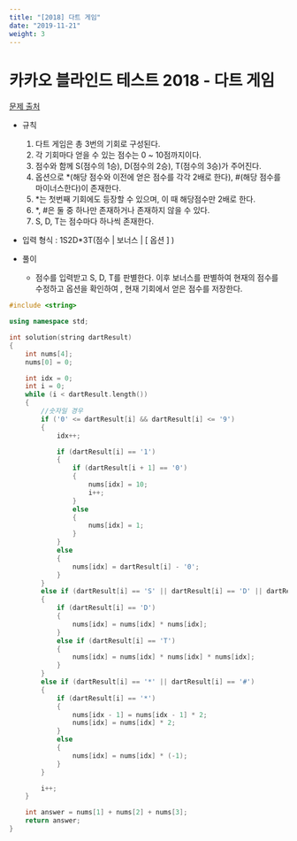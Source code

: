 ```yaml
---
title: "[2018] 다트 게임"
date: "2019-11-21"
weight: 3
---
```


<h1>카카오 블라인드 테스트 2018 - 다트 게임</h1>

[문제 출처](https://programmers.co.kr/learn/courses/30/lessons/17682)

- 규칙
	1. 다트 게임은 총 3번의 기회로 구성된다.
	2. 각 기회마다 얻을 수 있는 점수는 0 ~ 10점까지이다.
	3. 점수와 함께  S(점수의 1승), D(점수의 2승), T(점수의 3승)가 주어진다.
	4. 옵션으로 *(해당 점수와 이전에 얻은 점수를 각각 2배로 한다), #(해당 점수를 마이너스한다)이 존재한다.
	5. *는 첫번째 기회에도 등장할 수 있으며, 이 때 해당점수만 2배로 한다.
	6. *, #은 둘 중 하나만 존재하거나 존재하지 않을 수 있다.
	7. S, D, T는 점수마다 하나씩 존재한다.
	
- 입력 형식 : 1S2D*3T(점수 | 보너스 | [ 옵션 ] )

- 풀이
	- 점수를 입력받고 S, D, T를 판별한다. 이후 보너스를 판별하여 현재의 점수를 수정하고 옵션을 확인하여 , 현재 기회에서 얻은 점수를 저장한다.
```cpp
#include <string>

using namespace std;

int solution(string dartResult)
{
	int nums[4];
	nums[0] = 0;

	int idx = 0;
	int i = 0;
	while (i < dartResult.length())
	{
		//숫자일 경우
		if ('0' <= dartResult[i] && dartResult[i] <= '9')
		{
			idx++;

			if (dartResult[i] == '1')
			{
				if (dartResult[i + 1] == '0')
				{
					nums[idx] = 10;
					i++;
				}
				else
				{
					nums[idx] = 1;
				}
			}
			else
			{
				nums[idx] = dartResult[i] - '0';
			}
		}
		else if (dartResult[i] == 'S' || dartResult[i] == 'D' || dartResult[i] == 'T')
		{
			if (dartResult[i] == 'D')
			{
				nums[idx] = nums[idx] * nums[idx];
			}
			else if (dartResult[i] == 'T')
			{
				nums[idx] = nums[idx] * nums[idx] * nums[idx];
			}
		}
		else if (dartResult[i] == '*' || dartResult[i] == '#')
		{
			if (dartResult[i] == '*')
			{
				nums[idx - 1] = nums[idx - 1] * 2;
				nums[idx] = nums[idx] * 2;
			}
			else
			{
				nums[idx] = nums[idx] * (-1);
			}
		}

		i++;
	}

	int answer = nums[1] + nums[2] + nums[3];
	return answer;
}
```